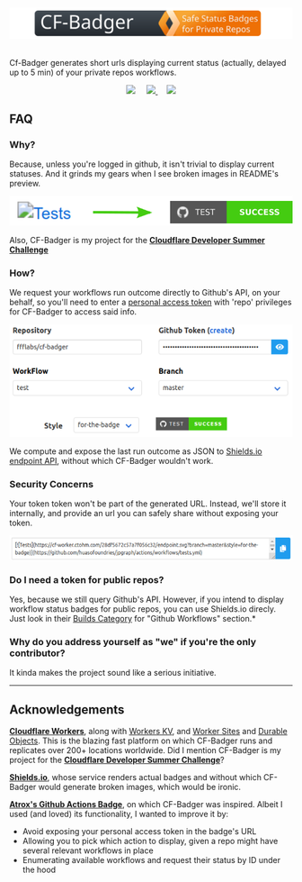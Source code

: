 
&nbsp; &nbsp;&nbsp; &nbsp;&nbsp; &nbsp;![Logo](docs/images/cf-badger-extended-title-round-corners.svg)&nbsp; &nbsp;&nbsp; &nbsp;&nbsp; &nbsp;

Cf-Badger generates short urls displaying current status (actually, delayed up to 5 min) of your private repos workflows. 
 
<p align="center">
<a href="https://workers.cloudflare.com/">
<img src="https://img.shields.io/badge/Cloudflare-Workers-orange?color=f38020&logo=cloudflare&logoColor=f38020&style=for-the-badge&labelColor=3e464e"></a>
&nbsp; &nbsp;
<a href="https://github.com/ffflabs/cf-badger/actions/workflows/tests.yml">
<img src="https://cf-badger.com/9c6530e5f3abdb0f6247/endpoint.svg?branch=master&style=for-the-badge">
</a>&nbsp; &nbsp;

<img src="https://img.shields.io/static/v1?label=Made%20With&message=TypeScript&color=f0f0f0&labelColor=3974c0&style=for-the-badge&logo=typescript&logoColor=white&messageColor=3974c0">

</p> 

## FAQ

### Why? 

Because, unless you're logged in github, it isn't trivial to display current statuses. And it grinds my gears when I see broken images in README's preview.

<p align="center" style="text-align:center">


<img src="docs/images/before_and_after200.svg">


</p>

Also, CF-Badger is my project for the **[Cloudflare Developer Summer Challenge](https://challenge.developers.cloudflare.com/)**
### How?

We request your workflows run outcome directly to Github's API, on your behalf, so you'll need to enter a [personal access token](https://github.com/settings/tokens/new?scopes=repo&description=cf-badger.com) with 'repo' privileges for CF-Badger to access said info.

<p align="center">


<img src="docs/images/screenshot.png">

</p>

We compute and expose the last run outcome as JSON to [Shields.io endpoint API](https://shields.io/endpoint), without which CF-Badger wouldn't work.
### Security Concerns

Your token token won't be part of the generated URL. Instead, we'll store it internally, and provide an url you can safely share without exposing your token.

<p align="center">


<img src="docs/images/markdown.png">

</p>


### Do I need a token for public repos?

Yes, because we still query Github's API. However, if you intend to display workflow status badges for public repos, you can use Shields.io direcly. Just look in their [Builds Category](https://shields.io/category/build) for "Github Workflows" section.*


### Why do you address yourself as "we" if you're the only contributor?


It kinda makes the project sound like a serious initiative. 

--------------
## Acknowledgements

**[Cloudflare Workers](https://www.cloudflare.com/products/workers)**, along with [Workers KV](https://www.cloudflare.com/products/workers-kv/), and [Worker Sites](https://github.com/cloudflare/worker-sites-template) and [Durable Objects](https://blog.cloudflare.com/introducing-workers-durable-objects/). This is the blazing fast platform on which CF-Badger runs and replicates over 200+ locations worldwide. Did I mention CF-Badger is my project for the **[Cloudflare Developer Summer Challenge](https://challenge.developers.cloudflare.com/)**?

**[Shields.io](https://shields.io)**, whose service renders actual badges and without which CF-Badger would generate broken images, which would be ironic.

**[Atrox's Github Actions Badge](https://actions-badge.atrox.dev/)**, on which CF-Badger was inspired. Albeit I used (and loved) its functionality, I wanted to improve it by:

- Avoid exposing your personal access token in the badge's URL
- Allowing you to pick which action to display, given a repo might have several relevant workflows in place
- Enumerating available workflows and request their status by ID under the hood


